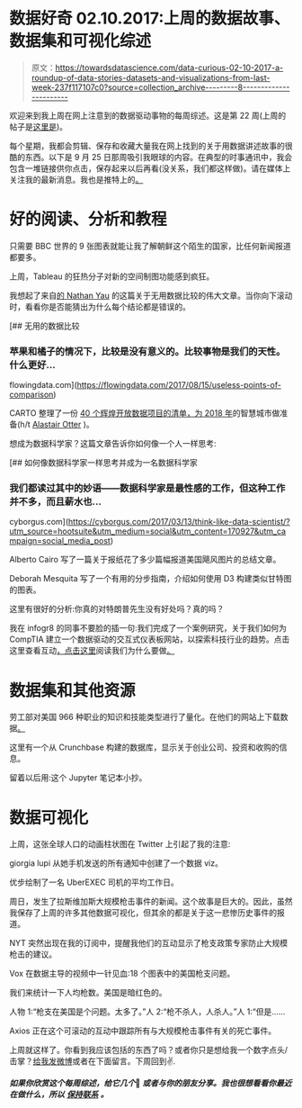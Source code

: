 # 数据好奇 02.10.2017:上周的数据故事、数据集和可视化综述

> 原文：<https://towardsdatascience.com/data-curious-02-10-2017-a-roundup-of-data-stories-datasets-and-visualizations-from-last-week-237f117107c0?source=collection_archive---------8----------------------->

欢迎来到我上周在网上注意到的数据驱动事物的每周综述。这是第 22 周(上周的帖子是[这里是](https://medium.com/towards-data-science/data-curious-25-09-2017-a-roundup-of-data-stories-datasets-and-visualizations-from-last-week-30a40846a787))。

每个星期，我都会剪辑、保存和收藏大量我在网上找到的关于用数据讲述故事的很酷的东西。以下是 9 月 25 日那周吸引我眼球的内容。在典型的时事通讯中，我会包含一堆链接供你点击，保存起来以后再看(没关系，我们都这样做)。请在媒体上关注我的最新消息。我也是推特上的[。](https://twitter.com/bnj_cooley)

# 好的阅读、分析和教程

只需要 BBC 世界的 9 张图表就能让我了解朝鲜这个陌生的国家，比任何新闻报道都要多。

上周，Tableau 的狂热分子对新的空间制图功能感到疯狂。

我想起了来自[的 Nathan Yau](https://medium.com/u/2b16b83605e4?source=post_page-----237f117107c0--------------------------------) 的这篇关于无用数据比较的伟大文章。当你向下滚动时，看看你是否能猜出为什么每个结论都是错误的。

[](https://flowingdata.com/2017/08/15/useless-points-of-comparison) [## 无用的数据比较

### 苹果和橘子的情况下，比较是没有意义的。比较事物是我们的天性。什么更好…

flowingdata.com](https://flowingdata.com/2017/08/15/useless-points-of-comparison) 

CARTO 整理了一份 [40 个辉煌开放数据项目的清单，为 2018 年](https://carto.com/blog/forty-brilliant-open-data-projects-preparing-smart-cities-2018/?utm_content=60939498)的智慧城市做准备(h/t [Alastair Otter](https://medium.com/u/eb8ca45969b8?source=post_page-----237f117107c0--------------------------------) )。

想成为数据科学家？这篇文章告诉你如何像一个人一样思考:

[](https://cyborgus.com/2017/03/13/think-like-data-scientist/?utm_source=hootsuite&utm_medium=social&utm_content=170927&utm_campaign=social_media_post) [## 如何像数据科学家一样思考并成为一名数据科学家

### 我们都读过其中的妙语——数据科学家是最性感的工作，但这种工作并不多，而且薪水也…

cyborgus.com](https://cyborgus.com/2017/03/13/think-like-data-scientist/?utm_source=hootsuite&utm_medium=social&utm_content=170927&utm_campaign=social_media_post) 

Alberto Cairo 写了一篇关于报纸花了多少篇幅报道美国飓风图片的总结文章。

Deborah Mesquita 写了一个有用的分步指南，介绍如何使用 D3 构建类似甘特图的图表。

这里有很好的分析:你真的对特朗普先生没有好处吗？真的吗？

我在 infogr8 的同事不要脸的插一句:我们完成了一个案例研究，关于我们如何为 CompTIA 建立一个数据驱动的交互式仪表板网站，以探索科技行业的趋势。点击这里查看互动[，点击这里](http://cyberstates.org/)阅读我们为什么要做[。](http://infogr8.com/our-work/cyberstates/)

# 数据集和其他资源

劳工部对美国 966 种职业的知识和技能类型进行了量化。在他们的网站上下载数据[。](https://www.onetcenter.org/database.html?p=3)

这里有一个从 Crunchbase 构建的数据库，显示关于创业公司、投资和收购的信息。

留着以后用:这个 Jupyter 笔记本小抄。

# 数据可视化

上周，这张全球人口的动画柱状图在 Twitter 上引起了我的注意:

giorgia lupi 从她手机发送的所有通知中创建了一个数据 viz。

优步绘制了一名 UberEXEC 司机的平均工作日。

周日，发生了拉斯维加斯大规模枪击事件的新闻。这个故事是巨大的。因此，虽然我保存了上周的许多其他数据可视化，但其余的都是关于这一悲惨历史事件的报道。

NYT 突然出现在我的订阅中，提醒我他们的互动显示了枪支政策专家防止大规模枪击的建议。

Vox 在数据主导的视频中一针见血:18 个图表中的美国枪支问题。

我们来统计一下人均枪数。美国是暗红色的。

人物 1:“枪支在美国是个问题。太多了。”人 2:“枪不杀人，人杀人。”人 1:“但是……

Axios 正在这个可滚动的互动中跟踪所有与大规模枪击事件有关的死亡事件。

上周就这样了。你看到我应该包括的东西了吗？或者你只是想给我一个数字点头/击掌？[给我发微博](https://twitter.com/bnj_cooley)或者在下面留言。下周回到✌.

***如果你欣赏这个每周综述，给它几个*👏️️ *或者与你的朋友分享。我也很想看看你最近在做什么，所以*** [***保持联系***](https://benjamincooley.me/contact/) ***。***